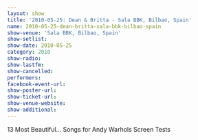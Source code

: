 ```yaml
---
layout: show
title: '2010-05-25: Dean & Britta - Sala BBK, Bilbao, Spain'
name: 2010-05-25-dean-britta-sala-bbk-bilbao-spain
show-venue: 'Sala BBK, Bilbao, Spain'
show-setlist: 
show-date: 2010-05-25
category: 2010
show-radio: 
show-lastfm: 
show-cancelled: 
performers: 
facebook-event-url: 
show-poster-url: 
show-ticket-url: 
show-venue-website: 
show-additional: 
---
```


13 Most Beautiful... Songs for Andy Warhols Screen Tests